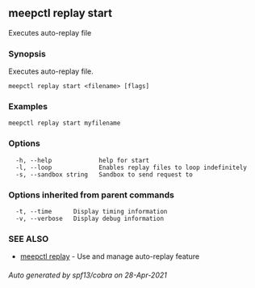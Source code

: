 ## meepctl replay start

Executes auto-replay file

### Synopsis

Executes auto-replay file.

```
meepctl replay start <filename> [flags]
```

### Examples

```
meepctl replay start myfilename
```

### Options

```
  -h, --help             help for start
  -l, --loop             Enables replay files to loop indefinitely
  -s, --sandbox string   Sandbox to send request to
```

### Options inherited from parent commands

```
  -t, --time      Display timing information
  -v, --verbose   Display debug information
```

### SEE ALSO

* [meepctl replay](meepctl_replay.md)	 - Use and manage auto-replay feature

###### Auto generated by spf13/cobra on 28-Apr-2021
